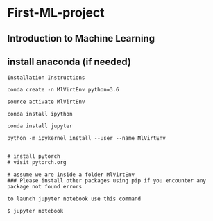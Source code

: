 # First-ML-project
## Introduction to Machine Learning

## install anaconda (if needed)

```
Installation Instructions

conda create -n MlVirtEnv python=3.6

source activate MlVirtEnv

conda install ipython

conda install jupyter

python -m ipykernel install --user --name MlVirtEnv


# install pytorch
# visit pytorch.org

# assume we are inside a folder MlVirtEnv
### Please install other packages using pip if you encounter any package not found errors

to launch jupyter notebook use this command

$ jupyter notebook

```
